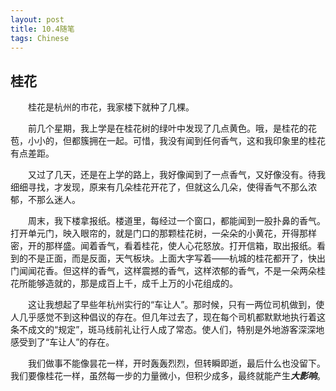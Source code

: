 ```yaml
---
layout: post
title: 10.4随笔
tags: Chinese
---
```


桂花
----------

　　桂花是杭州的市花，我家楼下就种了几棵。

　　前几个星期，我上学是在桂花树的绿叶中发现了几点黄色。哦，是桂花的花苞，小小的，但都簇拥在一起。可惜，我没有闻到任何香气，这和我印象里的桂花有点差距。

　　又过了几天，还是在上学的路上，我好像闻到了一点香气，又好像没有。待我细细寻找，才发现，原来有几朵桂花开花了，但就这么几朵，使得香气不那么浓郁，不那么迷人。

　　周末，我下楼拿报纸。楼道里，每经过一个窗口，都能闻到一股扑鼻的香气。打开单元门，映入眼帘的，就是门口的那颗桂花树，一朵朵的小黄花，开得那样密，开的那样盛。闻着香气，看着桂花，使人心花怒放。打开信箱，取出报纸。看到的不是正面，而是反面，天气板块。上面大字写着——杭城的桂花都开了，快出门闻闻花香。但这样的香气，这样震撼的香气，这样浓郁的香气，不是一朵两朵桂花所能够造就的，那是成百上千，成千上万的小花组成的。

　　这让我想起了早些年杭州实行的“车让人”。那时候，只有一两位司机做到，使人几乎感觉不到这种倡议的存在。但几年过去了，现在每个司机都默默地执行着这条不成文的“规定”，斑马线前礼让行人成了常态。使人们，特别是外地游客深深地感受到了“车让人”的存在。

　　我们做事不能像昙花一样，开时轰轰烈烈，但转瞬即逝，最后什么也没留下。我们要像桂花一样，虽然每一步的力量微小，但积少成多，最终就能产生***大影响***。
